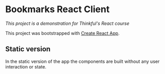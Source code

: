 # Bookmarks React Client
_This project is a demonstration for Thinkful's React course_

This project was bootstrapped with [Create React App](https://github.com/facebook/create-react-app).

## Static version
In the static version of the app the components are built without any user interaction or state.

